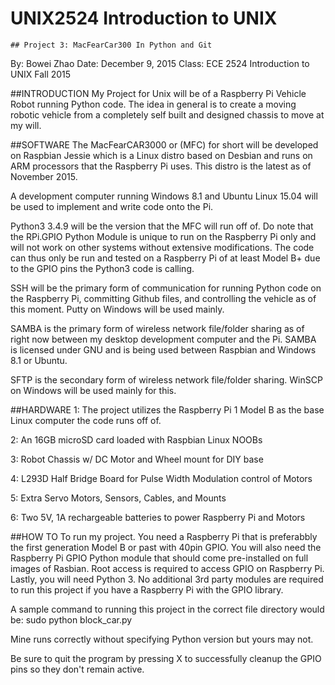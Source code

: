 # UNIX2524 Introduction to UNIX
 
	## Project 3: MacFearCar300 In Python and Git
By: Bowei Zhao
Date: December 9, 2015
Class: ECE 2524 Introduction to UNIX Fall 2015

##INTRODUCTION
My Project for Unix will be of a Raspberry Pi Vehicle Robot running Python code. The idea in general is to create
a moving robotic vehicle from a completely self built and designed chassis to move at my will. 

##SOFTWARE 
The MacFearCAR3000 or (MFC) for short will be developed on Raspbian Jessie which is a Linux distro based on Desbian and runs on ARM processors that the Raspberry Pi uses. This distro is the latest as of November 2015.

A development computer running Windows 8.1 and Ubuntu Linux 15.04 will be used to implement and write code onto the Pi. 

Python3 3.4.9 will be the version that the MFC will run off of. Do note that the RPi.GPIO Python Module is unique to run on the Raspberry Pi only and will not work on other systems without extensive modifications. The code can thus only be run and tested on a Raspberry Pi of at least Model B+ due to the GPIO pins the Python3 code is calling.

SSH will be the primary form of communication for running Python code on the Raspberry Pi, committing Github files, and controlling the vehicle as of this moment. Putty on Windows will be used mainly. 

SAMBA is the primary form of wireless network file/folder sharing as of right now between my desktop development computer and the Pi. SAMBA is licensed under GNU and is being used between Raspbian and Windows 8.1 or Ubuntu.

SFTP is the secondary form of wireless network file/folder sharing. WinSCP on Windows will be used mainly for this.

##HARDWARE
1: The project utilizes the Raspberry Pi 1 Model B as the base Linux computer the code runs off of.

2: An 16GB microSD card loaded with Raspbian Linux NOOBs

3: Robot Chassis w/ DC Motor and Wheel mount for DIY base

4: L293D Half Bridge Board for Pulse Width Modulation control of Motors

5: Extra Servo Motors, Sensors, Cables, and Mounts 

6: Two 5V, 1A rechargeable batteries to power Raspberry Pi and Motors

##HOW TO
To run my project. You need a Raspberry Pi that is preferabbly the first generation Model B or past with 40pin GPIO.
You will also need the Raspberry Pi GPIO Python module that should come pre-installed on full images of Rasbian.
Root access is required to access GPIO on Raspberry Pi. Lastly, you will need Python 3.
No additional 3rd party modules are required to run this project if you have a Raspberry Pi with the GPIO library.

A sample command to running this project in the correct file directory would be:
sudo python block_car.py

Mine runs correctly without specifying Python version but yours may not. 

Be sure to quit the program by pressing X to successfully cleanup the GPIO pins so they don't remain active. 
  
